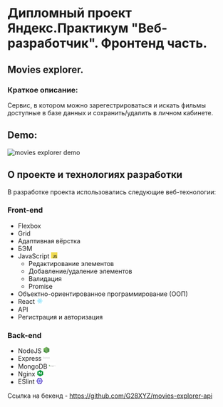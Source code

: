 # Дипломный проект Яндекс.Практикум "Веб-разработчик". Фронтенд часть.

## Movies explorer.

### Краткое описание:

Сервис, в котором можно зарегестрироваться и искать фильмы доступные в базе данных и сохранить/удалить в личном кабинете.

## Demo:

<img src="https://github.com/G28XYZ/G28XYZ/blob/main/images/movies-explorer-demo.gif" alt="movies explorer demo" />

## О проекте и технологиях разработки

В разработке проекта использовались следующие веб-технологии:

### Front-end

<ul>
  <li>Flexbox</li>
  <li>Grid</li>
  <li>Адаптивная вёрстка</li>
  <li>БЭМ</li>
  <li>JavaScript <img style="width: 3%" src="https://github.com/github/explore/blob/main/topics/javascript/javascript.png" alt="JavaScript">
    <ul>
      <li>Редактирование элементов</li>
      <li>Добавление/удаление элементов</li>
      <li>Валидация</li>
      <li>Promise</li>
    </ul>
  </li>
    <li>Объектно-ориентированное программирование (ООП)</li>
    <li>React <img style="width: 3%" src="https://github.com/github/explore/blob/main/topics/react/react.png" alt="React"></li>
    <li>API</li>
    <li>Регистрация и авторизация</li>
</ul>

### Back-end

<ul>
  <li>
  NodeJS <img style="width: 3%" src="https://github.com/github/explore/blob/main/topics/nodejs/nodejs.png" alt="NodeJS">
  </li>
  <li>
  Express <img style="width: 3%" src="https://github.com/github/explore/blob/main/topics/express/express.png" alt="Express">
  </li>
  <li>
  MongoDB <img style="width: 3%" src="https://github.com/github/explore/blob/main/topics/mongodb/mongodb.png" alt="MongoDB">
  </li>
  <li>
  Nginx <img style="width: 3%" src="https://github.com/github/explore/blob/main/topics/nginx/nginx.png" alt="Nginx">
  </li>
  <li>ESlint <img style="width: 3%" src="https://github.com/github/explore/blob/main/topics/eslint/eslint.png" alt="ESlint"></li>
</ul>

Ссылка на бекенд - https://github.com/G28XYZ/movies-explorer-api
